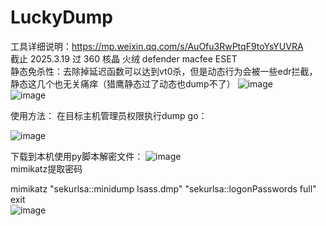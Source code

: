 # LuckyDump

工具详细说明：https://mp.weixin.qq.com/s/AuOfu3RwPtqF9toYsYUVRA  
截止 2025.3.19 过 360 核晶 火绒 defender macfee ESET  
静态免杀性：去除掉延迟函数可以达到vt0杀，但是动态行为会被一些edr拦截，静态这几个也无关痛痒（猎鹰静态过了动态也dump不了） 
![image](https://github.com/user-attachments/assets/d0dcc19f-759b-4467-af5d-0e4ee175cf7c)  
![image](https://github.com/user-attachments/assets/659cc904-7aa1-4bc0-850c-00262635589d) 


使用方法：
在目标主机管理员权限执行dump go： 

![image](https://github.com/user-attachments/assets/6c3d0f8d-97ea-4a7a-99f2-7fd741ef49a9)  

下载到本机使用py脚本解密文件： 
![image](https://github.com/user-attachments/assets/816b6feb-890a-4b34-8422-076df156baec)  
mimikatz提取密码

mimikatz "sekurlsa::minidump lsass.dmp" "sekurlsa::logonPasswords full" exit  
![image](https://github.com/user-attachments/assets/b0d5d64a-b420-4adf-9bef-37583848d55f) 
 
